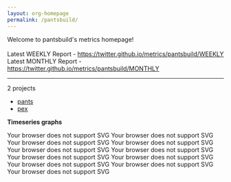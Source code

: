 ```yaml
---
layout: org-homepage
permalink: /pantsbuild/
---
```

<div class="content-without-graphs">
    Welcome to pantsbuild's metrics homepage!
    <br><br>
    Latest WEEKLY Report - <a href="https://twitter.github.io/metrics/pantsbuild/WEEKLY">https://twitter.github.io/metrics/pantsbuild/WEEKLY</a>
    <br>
    Latest MONTHLY Report - <a href="https://twitter.github.io/metrics/pantsbuild/MONTHLY">https://twitter.github.io/metrics/pantsbuild/MONTHLY</a>
    <br>
    <hr>
    2 projects
<ul>
	<li><a href="/metrics/pantsbuild/pants/WEEKLY">pants</a></li>
	<li><a href="/metrics/pantsbuild/pex/WEEKLY">pex</a></li>
</ul>

</div>
<div class="graph-container">

<p><b>Timeseries graphs</b></p>
<div class="row">
	<object class="cell" type="image/svg+xml" data="{{ site.url }}{{ site.baseurl }}/graphs/pantsbuild/timeseries_openPullRequests.svg">
		Your browser does not support SVG
	</object>
	<object class="cell" type="image/svg+xml" data="{{ site.url }}{{ site.baseurl }}/graphs/pantsbuild/timeseries_openIssues.svg">
		Your browser does not support SVG
	</object>
	<object class="cell" type="image/svg+xml" data="{{ site.url }}{{ site.baseurl }}/graphs/pantsbuild/timeseries_mergedPullRequests.svg">
		Your browser does not support SVG
	</object>
	<object class="cell" type="image/svg+xml" data="{{ site.url }}{{ site.baseurl }}/graphs/pantsbuild/timeseries_issues.svg">
		Your browser does not support SVG
	</object>
	<object class="cell" type="image/svg+xml" data="{{ site.url }}{{ site.baseurl }}/graphs/pantsbuild/timeseries_watchers.svg">
		Your browser does not support SVG
	</object>
	<object class="cell" type="image/svg+xml" data="{{ site.url }}{{ site.baseurl }}/graphs/pantsbuild/timeseries_forkCount.svg">
		Your browser does not support SVG
	</object>
	<object class="cell" type="image/svg+xml" data="{{ site.url }}{{ site.baseurl }}/graphs/pantsbuild/timeseries_stargazers.svg">
		Your browser does not support SVG
	</object>
	<object class="cell" type="image/svg+xml" data="{{ site.url }}{{ site.baseurl }}/graphs/pantsbuild/timeseries_pullRequests.svg">
		Your browser does not support SVG
	</object>
	<object class="cell" type="image/svg+xml" data="{{ site.url }}{{ site.baseurl }}/graphs/pantsbuild/timeseries_closedPullRequests.svg">
		Your browser does not support SVG
	</object>
	<object class="cell" type="image/svg+xml" data="{{ site.url }}{{ site.baseurl }}/graphs/pantsbuild/timeseries_closedIssues.svg">
		Your browser does not support SVG
	</object>
	<object class="cell" type="image/svg+xml" data="{{ site.url }}{{ site.baseurl }}/graphs/pantsbuild/timeseries_no_of_repos.svg">
		Your browser does not support SVG
	</object>
</div>

</div>
